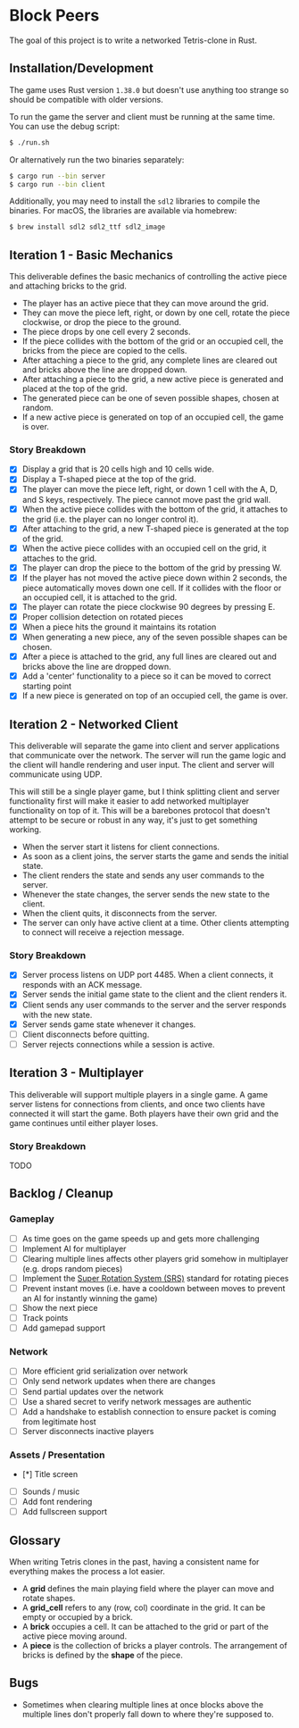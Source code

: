 # Block Peers

The goal of this project is to write a networked Tetris-clone in Rust.

## Installation/Development

The game uses Rust version `1.38.0` but doesn't use anything too strange so
should be compatible with older versions.

To run the game the server and client must be running at the same time. You can
use the debug script:

```sh
$ ./run.sh
```

Or alternatively run the two binaries separately:

```sh
$ cargo run --bin server
$ cargo run --bin client
```

Additionally, you may need to install the `sdl2` libraries to compile the binaries.
For macOS, the libraries are available via homebrew:

```sh
$ brew install sdl2 sdl2_ttf sdl2_image
```

## Iteration 1 - Basic Mechanics

This deliverable defines the basic mechanics of controlling the active piece and attaching bricks to the grid.

* The player has an active piece that they can move around the grid.
* They can move the piece left, right, or down by one cell, rotate the piece clockwise, or drop the piece to the ground.
* The piece drops by one cell every 2 seconds.
* If the piece collides with the bottom of the grid or an occupied cell, the bricks from the piece are copied to the cells.
* After attaching a piece to the grid, any complete lines are cleared out and bricks above the line are dropped down.
* After attaching a piece to the grid, a new active piece is generated and placed at the top of the grid.
* The generated piece can be one of seven possible shapes, chosen at random.
* If a new active piece is generated on top of an occupied cell, the game is over.

### Story Breakdown

* [x] Display a grid that is 20 cells high and 10 cells wide.
* [x] Display a T-shaped piece at the top of the grid.
* [x] The player can move the piece left, right, or down 1 cell with the A, D, and S keys, respectively. The piece cannot move past the grid wall.
* [x] When the active piece collides with the bottom of the grid, it attaches to the grid (i.e. the player can no longer control it).
* [x] After attaching to the grid, a new T-shaped piece is generated at the top of the grid.
* [x] When the active piece collides with an occupied cell on the grid, it attaches to the grid.
* [x] The player can drop the piece to the bottom of the grid by pressing W.
* [x] If the player has not moved the active piece down within 2 seconds, the piece automatically moves down one cell. If it collides with the floor or an occupied cell, it is attached to the grid.
* [x] The player can rotate the piece clockwise 90 degrees by pressing E.
* [x] Proper collision detection on rotated pieces
* [x] When a piece hits the ground it maintains its rotation
* [x] When generating a new piece, any of the seven possible shapes can be chosen.
* [x] After a piece is attached to the grid, any full lines are cleared out and bricks above the line are dropped down.
* [x] Add a 'center' functionality to a piece so it can be moved to correct starting point
* [x] If a new piece is generated on top of an occupied cell, the game is over.

## Iteration 2 - Networked Client

This deliverable will separate the game into client and server applications that communicate over the network. The server will run the game logic and the client will handle rendering and user input. The client and server will communicate using UDP.

This will still be a single player game, but I think splitting client and server functionality first will make it easier to add networked multiplayer functionality on top of it. This will be a barebones protocol that doesn't attempt to be secure or robust in any way, it's just to get something working.

* When the server start it listens for client connections.
* As soon as a client joins, the server starts the game and sends the initial state.
* The client renders the state and sends any user commands to the server.
* Whenever the state changes, the server sends the new state to the client.
* When the client quits, it disconnects from the server.
* The server can only have active client at a time. Other clients attempting to connect will receive a rejection message.

### Story Breakdown

* [x] Server process listens on UDP port 4485. When a client connects, it responds with an ACK message.
* [x] Server sends the initial game state to the client and the client renders it.
* [x] Client sends any user commands to the server and the server responds with the new state.
* [x] Server sends game state whenever it changes.
* [ ] Client disconnects before quitting.
* [ ] Server rejects connections while a session is active.

## Iteration 3 - Multiplayer

This deliverable will support multiple players in a single game. A game server listens for connections from clients, and once two clients have connected it will start the game. Both players have their own grid and the game continues until either player loses.

### Story Breakdown

TODO

## Backlog / Cleanup

### Gameplay

* [ ] As time goes on the game speeds up and gets more challenging
* [ ] Implement AI for multiplayer
* [ ] Clearing multiple lines affects other players grid somehow in multiplayer (e.g. drops random pieces)
* [ ] Implement the [Super Rotation System (SRS)](https://tetris.wiki/Super_Rotation_System) standard for rotating pieces
* [ ] Prevent instant moves (i.e. have a cooldown between moves to prevent an AI for instantly winning the game)
* [ ] Show the next piece
* [ ] Track points
* [ ] Add gamepad support

### Network

* [ ] More efficient grid serialization over network
* [ ] Only send network updates when there are changes
* [ ] Send partial updates over the network
* [ ] Use a shared secret to verify network messages are authentic
* [ ] Add a handshake to establish connection to ensure packet is coming from legitimate host
* [ ] Server disconnects inactive players

### Assets / Presentation

* [*] Title screen
* [ ] Sounds / music
* [ ] Add font rendering
* [ ] Add fullscreen support

## Glossary

When writing Tetris clones in the past, having a consistent name for everything makes the process a lot easier.

* A **grid** defines the main playing field where the player can move and rotate shapes.
* A **grid_cell** refers to any (row, col) coordinate in the grid. It can be empty or occupied by a brick.
* A **brick** occupies a cell. It can be attached to the grid or part of the active piece moving around.
* A **piece** is the collection of bricks a player controls. The arrangement of bricks is defined by the **shape** of the piece.

## Bugs

* Sometimes when clearing multiple lines at once blocks above the multiple lines don't properly fall down to where they're supposed to.

